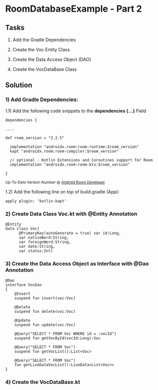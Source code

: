 # RoomDatabaseExample - Part 2

## Tasks
1) Add the Gradle Dependencies

2) Create the Voc Entity Class

3) Create the Data Access Object (DAO)

4) Create the VocDataBase Class
## Solution
### 1) Add Gradle Dependencies:
1.1) Add the following code snippets to the **dependencies {...}** Field

```
dependencies {

....

def room_version = "2.2.5"

  implementation "androidx.room:room-runtime:$room_version"
  kapt "androidx.room:room-compiler:$room_version"

  // optional - Kotlin Extensions and Coroutines support for Room
  implementation "androidx.room:room-ktx:$room_version"
  
}
  ```
<sub>Up-To-Date Version-Number @ [Android Room Developer](https://developer.android.com/topic/libraries/architecture/room)</sub>

1.2) Add the following line on top of build.gradle (App):
```
apply plugin: 'kotlin-kapt'
```
### 2) Create Data Class Voc.kt with @Entity Annotation
```
@Entity
data class Voc(
      @PrimaryKey(autoGenerate = true) var id:Long,
      var nativeWord:String,
      var foreignWord:String,
      var date:String,
      var status:Int)
```
### 3) Create the Data Access Object as Interface with @Dao Annotation
```
@Dao
interface VocDao
{
    @Insert
    suspend fun insert(voc:Voc)
    
    @Delete
    suspend fun delete(voc:Voc)
    
    @Update
    suspend fun update(voc:Voc)
    
    @Query("SELECT * FROM Voc WHERE id = :vocId")
    suspend fun getVocById(vocId:Long):Voc
    
    @Query("SELECT * FROM Voc")
    suspend fun getVocList():List<Voc>

    @Query("SELECT * FROM Voc")
    fun getLiveDataVocList():LiveData<List<Voc>>
}
```
### 4) Create the VocDataBase.kt
